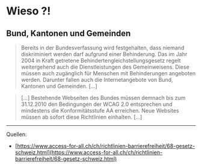 # Wieso ?!
## Bund, Kantonen und Gemeinden

> Bereits in der Bundesverfassung wird festgehalten, dass niemand diskriminiert werden darf aufgrund einer Behinderung. Das im Jahr 2004 in Kraft getretene Behindertengleichstellungsgesetz regelt weitergehend auch die Dienstleistungen des Gemeinweisens. Diese müssen auch zugänglich für Menschen mit Behinderungen angeboten werden. Darunter fallen auch die Internetangebote von Bund, Kantonen und Gemeinden. [...]

> [...] Bestehende Webseiten des Bundes müssen demnach bis zum 31.12.2010 den Bedingungen der WCAG 2.0 entsprechen und mindestens die Konformitätsstufe AA erreichen. Neue Websites müssen ab sofort diese Richtlinien einhalten. [...]

---

Quellen:
- [https://www.access-for-all.ch/ch/richtlinien-barrierefreiheit/68-gesetz-schweiz.html](https://www.access-for-all.ch/ch/richtlinien-barrierefreiheit/68-gesetz-schweiz.html)